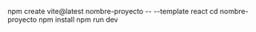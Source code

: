 npm create vite@latest nombre-proyecto -- --template react
cd nombre-proyecto
npm install
npm run dev